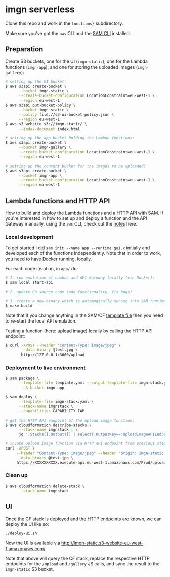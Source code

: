 # imgn serverless

Clone this repo and work in the `functions/` subdirectory.

Make sure you've got the `aws` CLI and the [SAM CLI](https://github.com/awslabs/aws-sam-cli) installed.

## Preparation

Create S3 buckets, one for the UI (`imgn-static`), one for the Lambda functions (`imgn-app`), and one for storing the uploaded images (`imgn-gallery`):

```bash
# setting up the UI bucket:
$ aws s3api create-bucket \
      --bucket imgn-static \
      --create-bucket-configuration LocationConstraint=eu-west-1 \
      --region eu-west-1
$ aws s3api put-bucket-policy \
      --bucket imgn-static \
      --policy file://s3-ui-bucket-policy.json \
      --region eu-west-1
$ aws s3 website s3://imgn-static/ \
      --index-document index.html

# setting up the app bucket holding the Lambda functions:
$ aws s3api create-bucket \
      --bucket imgn-gallery \
      --create-bucket-configuration LocationConstraint=eu-west-1 \
      --region eu-west-1

# setting up the content bucket for the images to be uploaded:
$ aws s3api create-bucket \
      --bucket imgn-app \
      --create-bucket-configuration LocationConstraint=eu-west-1 \
      --region eu-west-1
```

## Lambda functions and HTTP API

How to build and deploy the Lambda functions and a HTTP API with [SAM](https://github.com/awslabs/serverless-application-model). If you're interested in how to set up and deploy a function and the API Gateway manually, using the `aws` CLI, check out the [notes](low-level/) here.

### Local development

To get started I did `sam init --name app --runtime go1.x` initially and developed each of the functions independently. Note that in order to work, you need to have Docker running, locally.

For each code iteration, in `app/` do:

```bash
# 1. run emulation of Lambda and API Gateway locally (via Docker):
$ sam local start-api

# 2. update Go source code (add functionality, fix bugs)

# 3. create a new binary which is automagically synced into SAM runtime:
$ make build
```

Note that if you change anything in the SAM/CF [template file](app/template.yaml) then you need to re-start the local API emulation.

Testing a function (here: [upload image](app/uploadimg)) locally by calling the HTTP API endpoint:

```bash
$ curl -XPOST --header "Content-Type: image/jpeg" \
       --data-binary @test.jpg \
       http://127.0.0.1:3000/upload
```

### Deployment to live environment

```bash
$ sam package \
      --template-file template.yaml --output-template-file imgn-stack.yaml \
      --s3-bucket imgn-app

$ sam deploy \
      --template-file imgn-stack.yaml \
      --stack-name imgnstack \
      --capabilities CAPABILITY_IAM

# get the HTTP API endpoint of the upload image function:
$ aws cloudformation describe-stacks \
      --stack-name imgnstack | \
      jq '.Stacks[].Outputs[] | select(.OutputKey=="UploadImageAPIEndpoint").OutputValue' -r

# invoke upload image function via HTTP API endpoint from previous step:
curl -XPOST \
     --header "Content-Type: image/jpeg" --header "origin: imgn-static.s3-website-eu-west-1.amazonaws.com" \
     --data-binary @test.jpg \
     https://XXXXXXXXXX.execute-api.eu-west-1.amazonaws.com/Prod/upload/
```

### Clean up

```bash
$ aws cloudformation delete-stack \
      --stack-name imgnstack
```

## UI

Once the CF stack is deployed and the HTTP endpoints are known, we can deploy the UI like so:

```bash
./deploy-ui.sh
```

Now the UI is available via http://imgn-static.s3-website-eu-west-1.amazonaws.com/.

Note that above will query the CF stack, replace the respective HTTP endpoints for the
`/upload` and `/gallery` JS calls, and sync the result to the `imgn-static` S3 bucket.